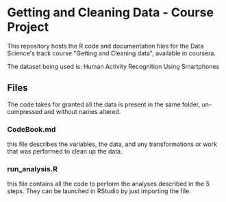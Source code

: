 # Getting and Cleaning Data - Course Project

This repository hosts the R code and documentation files for the Data Science's track course "Getting and Cleaning data", available in coursera.

The dataset being used is: Human Activity Recognition Using Smartphones

## Files

The code takes for granted all the data is present in the same folder, un-compressed and without names altered.

### CodeBook.md 
this file describes the variables, the data, and any transformations or work that was performed to clean up the data.

### run_analysis.R 
this file contains all the code to perform the analyses described in the 5 steps. They can be launched in RStudio by just importing the file.

